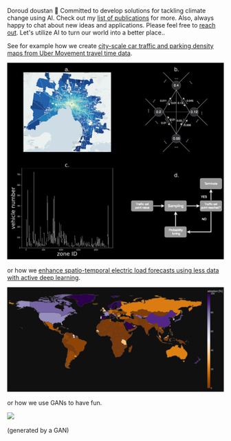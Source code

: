 Doroud doustan 👋 Committed to develop solutions for tackling climate change using AI. Check out my [list of publications](https://scholar.google.com/citations?user=bC7mSGUAAAAJ&hl) for more. Also, always happy to chat about new ideas and applications. Please feel free to [reach out](https://usys.ethz.ch/personen/profil.MjEzNzU5.TGlzdC82MzcsMzIwMTk3MjIy.html). Let's utilize AI to turn our world into a better place..


See for example how we create [city-scale car traffic and parking density maps from Uber Movement travel time data](https://www.nature.com/articles/s41597-019-0159-6).

<img src="/MethodFigure.png" />

or how we [enhance spatio-temporal electric load forecasts using less data with active deep learning](https://www.nature.com/articles/s42256-022-00552-x).

<img src="/plotly_dark_4.png" />

or how we use GANs to have fun.

![](https://github.com/ArsamAryandoust/ArsamAryandoust/blob/master/rollover.gif)

(<!--not-->generated by a GAN)
